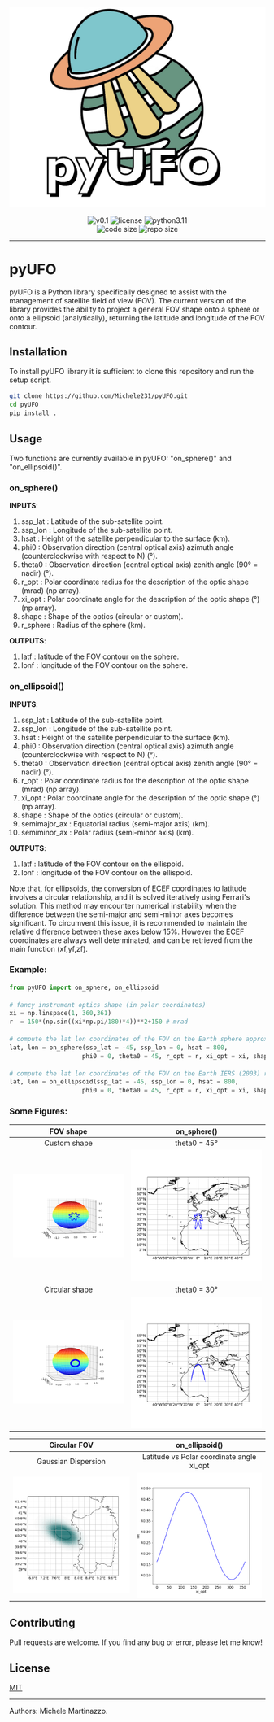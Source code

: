![alt text](https://github.com/Michele231/pyUFO/blob/main/figures/logo.png) 

<p align="center">
  <img title="v0.1" alt="v0.1" src="https://img.shields.io/badge/version-v0.1-informational?style=flat-square">
  <img title="MIT License" alt="license" src="https://img.shields.io/badge/license-MIT-informational?style=flat-square">
	<img title="python" alt="python3.11" src="https://img.shields.io/badge/python-3.11-informational?style=flat-square"><br/>
	<img title="Code size" alt="code size" src="https://img.shields.io/github/languages/code-size/Michele231/pyUFO?color=red">
	<img title="Repo size" alt="repo size" src="https://img.shields.io/github/repo-size/Michele231/pyUFO?color=red">
</p>

***

# pyUFO

pyUFO is a Python library specifically designed to assist with the management of satellite field of view (FOV). The current version of the library provides the ability to project a general FOV shape onto a sphere or onto a ellipsoid (analytically), returning the latitude and longitude of the FOV contour. 

## Installation

To install pyUFO library it is sufficient to clone this repository and run the setup script. 

```bash
git clone https://github.com/Michele231/pyUFO.git
cd pyUFO
pip install .
```

## Usage

Two functions are currently available in pyUFO: "on_sphere()" and "on_ellipsoid()".

### on_sphere()

**INPUTS**:
1. ssp_lat  : Latitude of the sub-satellite point. 
2. ssp_lon  : Longitude of the sub-satellite point.
3. hsat     : Height of the satellite perpendicular to the surface (km).
4. phi0     : Observation direction (central optical axis) azimuth angle (counterclockwise with respect to N) (°).
5. theta0   : Observation direction (central optical axis) zenith angle (90° = nadir) (°).
6. r_opt    : Polar coordinate radius for the description of the optic shape (mrad) (np array).
7. xi_opt   : Polar coordinate angle for the description of the optic shape (°) (np array).
8. shape    : Shape of the optics (circular or custom).
9. r_sphere : Radius of the sphere (km).

**OUTPUTS**:
1. latf  : latitude of the FOV contour on the sphere.
2. lonf  : longitude of the FOV contour on the sphere.

### on_ellipsoid()

**INPUTS**:
1. ssp_lat      : Latitude of the sub-satellite point. 
2. ssp_lon      : Longitude of the sub-satellite point.
3. hsat         : Height of the satellite perpendicular to the surface (km).
4. phi0         : Observation direction (central optical axis) azimuth angle (counterclockwise with respect to N) (°).
5. theta0       : Observation direction (central optical axis) zenith angle (90° = nadir) (°).
6. r_opt        : Polar coordinate radius for the description of the optic shape (mrad) (np array).
7. xi_opt       : Polar coordinate angle for the description of the optic shape (°) (np array).
8. shape        : Shape of the optics (circular or custom).
9. semimajor_ax : Equatorial radius (semi-major axis) (km).
10. semiminor_ax : Polar radius (semi-minor axis) (km).

**OUTPUTS**:
1. latf  : latitude of the FOV contour on the ellispoid.
2. lonf  : longitude of the FOV contour on the ellispoid.

Note that, for ellipsoids, the conversion of ECEF coordinates to latitude involves a circular relationship, and it is solved iteratively using Ferrari's solution. This method may encounter numerical instability when the difference between the semi-major and semi-minor axes becomes significant. To circumvent this issue, it is recommended to maintain the relative difference between these axes below 15%. However the ECEF coordinates are always well determinated, and can be retrieved from the main function (xf,yf,zf).

### Example:

```python
from pyUFO import on_sphere, on_ellipsoid

# fancy instrument optics shape (in polar coordinates)
xi = np.linspace(1, 360,361)
r  = 150*(np.sin((xi*np.pi/180)*4))**2+150 # mrad

# compute the lat lon coordinates of the FOV on the Earth sphere approximation
lat, lon = on_sphere(ssp_lat = -45, ssp_lon = 0, hsat = 800, 
                    phi0 = 0, theta0 = 45, r_opt = r, xi_opt = xi, shape='custom')

# compute the lat lon coordinates of the FOV on the Earth IERS (2003) reference ellipsoid
lat, lon = on_ellipsoid(ssp_lat = -45, ssp_lon = 0, hsat = 800, 
                    phi0 = 0, theta0 = 45, r_opt = r, xi_opt = xi, shape='custom')
```

### Some Figures:

FOV shape             |  on_sphere()
:-------------------------:|:-------------------------:
Custom shape | theta0 = 45°
![alt text](https://github.com/Michele231/pyUFO/blob/main/figures/fov_geometry_custom.png)  |  ![alt text](https://github.com/Michele231/pyUFO/blob/main/figures/45d_obs_custom.png)
Circular shape | theta0 = 30°
![alt text](https://github.com/Michele231/pyUFO/blob/main/figures/fov_geometry.png "Circular shape")  |  ![alt text](https://github.com/Michele231/pyUFO/blob/main/figures/30d_obs1.png "theta0 = 30°")

Circular FOV          |  on_ellipsoid()
:-------------------------:|:-------------------------:
Gaussian Dispersion | Latitude vs Polar coordinate angle xi_opt
![alt text](https://github.com/Michele231/pyUFO/blob/main/figures/gaussian_dispersion.png)  |  ![alt text](https://github.com/Michele231/pyUFO/blob/main/figures/lat_vs_xi.png)




## Contributing

Pull requests are welcome. If you find any bug or error, please let me know!

## License

[MIT](https://choosealicense.com/licenses/mit/)

***

Authors: Michele Martinazzo.
